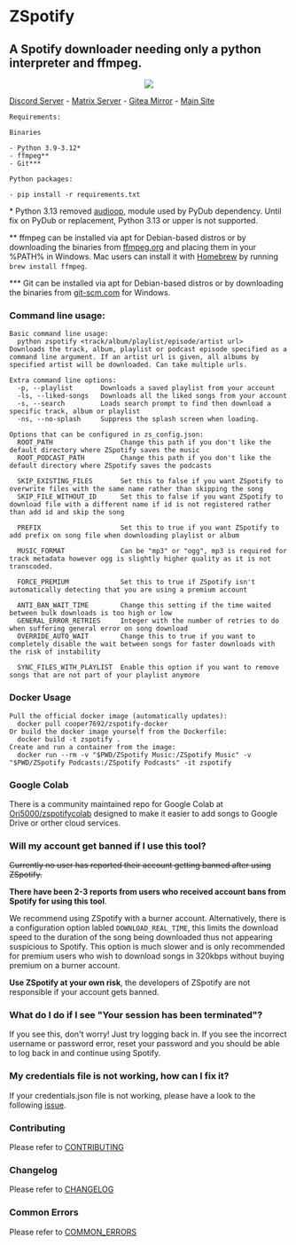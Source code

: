 # ZSpotify

## A Spotify downloader needing only a python interpreter and ffmpeg.

<p align="center">
  <img src="https://user-images.githubusercontent.com/12180913/138040605-c9d46e45-3830-4a4b-a7ac-c56bb0d76335.png">
</p>

[Discord Server](https://discord.gg/skVNQKtyFq) - [Matrix Server](https://matrix.to/#/#zspotify:matrix.org) - [Gitea Mirror](https://git.robinsmediateam.dev/Footsiefat/zspotify) - [Main Site](https://footsiefat.github.io/)

```
Requirements:

Binaries

- Python 3.9-3.12*
- ffmpeg**
- Git***

Python packages:

- pip install -r requirements.txt
```

\* Python 3.13 removed [audioop](https://peps.python.org/pep-0594/), module used by PyDub dependency. Until fix on PyDub or replacement, Python 3.13 or upper is not supported.

\*\* ffmpeg can be installed via apt for Debian-based distros or by downloading the binaries from [ffmpeg.org](https://ffmpeg.org) and placing them in your %PATH% in Windows. Mac users can install it with [Homebrew](https://brew.sh) by running `brew install ffmpeg`.

\*\*\* Git can be installed via apt for Debian-based distros or by downloading the binaries from [git-scm.com](https://git-scm.com/download/win) for Windows.

### Command line usage:

```
Basic command line usage:
  python zspotify <track/album/playlist/episode/artist url>   Downloads the track, album, playlist or podcast episode specified as a command line argument. If an artist url is given, all albums by specified artist will be downloaded. Can take multiple urls.

Extra command line options:
  -p, --playlist       Downloads a saved playlist from your account
  -ls, --liked-songs   Downloads all the liked songs from your account
  -s, --search         Loads search prompt to find then download a specific track, album or playlist
  -ns, --no-splash     Suppress the splash screen when loading.

Options that can be configured in zs_config.json:
  ROOT_PATH                 Change this path if you don't like the default directory where ZSpotify saves the music
  ROOT_PODCAST_PATH         Change this path if you don't like the default directory where ZSpotify saves the podcasts

  SKIP_EXISTING_FILES       Set this to false if you want ZSpotify to overwrite files with the same name rather than skipping the song
  SKIP_FILE_WITHOUT_ID      Set this to false if you want ZSpotify to download file with a different name if id is not registered rather than add id and skip the song

  PREFIX                    Set this to true if you want ZSpotify to add prefix on song file when downloading playlist or album

  MUSIC_FORMAT              Can be "mp3" or "ogg", mp3 is required for track metadata however ogg is slightly higher quality as it is not transcoded.

  FORCE_PREMIUM             Set this to true if ZSpotify isn't automatically detecting that you are using a premium account

  ANTI_BAN_WAIT_TIME        Change this setting if the time waited between bulk downloads is too high or low
  GENERAL_ERROR_RETRIES     Integer with the number of retries to do when suffering general error on song download
  OVERRIDE_AUTO_WAIT        Change this to true if you want to completely disable the wait between songs for faster downloads with the risk of instability

  SYNC_FILES_WITH_PLAYLIST  Enable this option if you want to remove songs that are not part of your playlist anymore
```

### Docker Usage

```
Pull the official docker image (automatically updates):
  docker pull cooper7692/zspotify-docker
Or build the docker image yourself from the Dockerfile:
  docker build -t zspotify .
Create and run a container from the image:
  docker run --rm -v "$PWD/ZSpotify Music:/ZSpotify Music" -v "$PWD/ZSpotify Podcasts:/ZSpotify Podcasts" -it zspotify
```

### Google Colab

There is a community maintained repo for Google Colab at [Ori5000/zspotifycolab](https://github.com/Ori5000/zspotifycolab) designed to make it easier to add songs to Google Drive or orther cloud services.

### Will my account get banned if I use this tool?

~~Currently no user has reported their account getting banned after using ZSpotify.~~

**There have been 2-3 reports from users who received account bans from Spotify for using this tool**.

We recommend using ZSpotify with a burner account.
Alternatively, there is a configuration option labled ```DOWNLOAD_REAL_TIME```, this limits the download speed to the duration of the song being downloaded thus not appearing suspicious to Spotify.
This option is much slower and is only recommended for premium users who wish to download songs in 320kbps without buying premium on a burner account.

**Use ZSpotify at your own risk**, the developers of ZSpotify are not responsible if your account gets banned.

### What do I do if I see "Your session has been terminated"?

If you see this, don't worry! Just try logging back in. If you see the incorrect username or password error, reset your password and you should be able to log back in and continue using Spotify.

### My credentials file is not working, how can I fix it?

If your credentials.json file is not working, please have a look to the following [issue](https://github.com/kokarare1212/librespot-python/issues/277).

### Contributing

Please refer to [CONTRIBUTING](CONTRIBUTING.md)

### Changelog

Please refer to [CHANGELOG](CHANGELOG.md)

### Common Errors

Please refer to [COMMON_ERRORS](COMMON_ERRORS.md)
